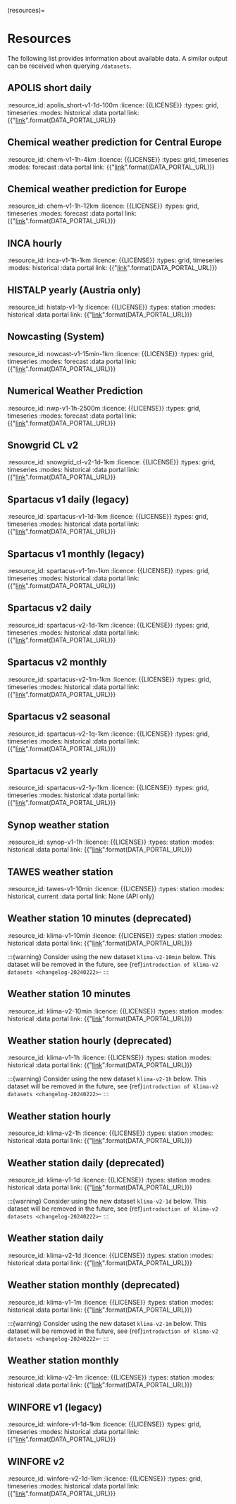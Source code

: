 (resources)=
# Resources

The following list provides information about available data. A similar output can be received when querying `/datasets`.

## APOLIS short daily
:resource_id:
    apolis_short-v1-1d-100m
:licence:
    {{LICENSE}}
:types:
    grid, timeseries
:modes:
    historical
:data portal link:
    {{"[link]({}/dataset/apolis_short-v1-1d-100m)".format(DATA_PORTAL_URL)}}

## Chemical weather prediction for Central Europe
:resource_id:
    chem-v1-1h-4km
:licence:
    {{LICENSE}}
:types:
    grid, timeseries
:modes:
    forecast
:data portal link:
    {{"[link]({}/dataset/chem-v1-1h-4km)".format(DATA_PORTAL_URL)}}

## Chemical weather prediction for Europe
:resource_id:
    chem-v1-1h-12km
:licence:
    {{LICENSE}}
:types:
    grid, timeseries
:modes:
    forecast
:data portal link:
    {{"[link]({}/dataset/chem-v1-1h-12km)".format(DATA_PORTAL_URL)}}

## INCA hourly
:resource_id:
    inca-v1-1h-1km
:licence:
    {{LICENSE}}
:types:
    grid, timeseries
:modes:
    historical
:data portal link:
    {{"[link]({}/dataset/inca-v1-1h-1km)".format(DATA_PORTAL_URL)}}

## HISTALP yearly (Austria only)
:resource_id:
    histalp-v1-1y
:licence:
    {{LICENSE}}
:types:
    station
:modes:
    historical
:data portal link:
    {{"[link]({}/dataset/histalp)".format(DATA_PORTAL_URL)}}

## Nowcasting (System)
:resource_id:
    nowcast-v1-15min-1km
:licence:
    {{LICENSE}}
:types:
    grid, timeseries
:modes:
    forecast
:data portal link:
    {{"[link]({}/dataset/nowcast-v1-15min-1km)".format(DATA_PORTAL_URL)}}

## Numerical Weather Prediction
:resource_id:
    nwp-v1-1h-2500m
:licence:
    {{LICENSE}}
:types:
    grid, timeseries
:modes:
    forecast
:data portal link:
    {{"[link]({}/dataset/nwp-v1-1h-2500m)".format(DATA_PORTAL_URL)}}

## Snowgrid CL v2
:resource_id:
    snowgrid_cl-v2-1d-1km
:licence:
    {{LICENSE}}
:types:
    grid, timeseries
:modes:
    historical
:data portal link:
    {{"[link]({}/dataset/snowgrid_cl-v2-1d-1km)".format(DATA_PORTAL_URL)}}

## Spartacus v1 daily (legacy) 
:resource_id:
    spartacus-v1-1d-1km
:licence:
    {{LICENSE}}
:types:
    grid, timeseries
:modes:
    historical
:data portal link:
    {{"[link]({}/dataset/spartacus-v1-1d-1km)".format(DATA_PORTAL_URL)}}

## Spartacus v1 monthly (legacy)
:resource_id:
    spartacus-v1-1m-1km
:licence:
    {{LICENSE}}
:types:
    grid, timeseries
:modes:
    historical
:data portal link:
    {{"[link]({}/dataset/spartacus-v1-1m-1km)".format(DATA_PORTAL_URL)}}

## Spartacus v2 daily
:resource_id:
    spartacus-v2-1d-1km
:licence:
    {{LICENSE}}
:types:
    grid, timeseries
:modes:
    historical
:data portal link:
    {{"[link]({}/dataset/spartacus-v2-1d-1km)".format(DATA_PORTAL_URL)}}

## Spartacus v2 monthly
:resource_id:
    spartacus-v2-1m-1km
:licence:
    {{LICENSE}}
:types:
    grid, timeseries
:modes:
    historical
:data portal link:
    {{"[link]({}/dataset/spartacus-v2-1m-1km)".format(DATA_PORTAL_URL)}}

## Spartacus v2 seasonal
:resource_id:
    spartacus-v2-1q-1km
:licence:
    {{LICENSE}}
:types:
    grid, timeseries
:modes:
    historical
:data portal link:
    {{"[link]({}/dataset/spartacus-v2-1q-1km)".format(DATA_PORTAL_URL)}}


## Spartacus v2 yearly
:resource_id:
    spartacus-v2-1y-1km
:licence:
    {{LICENSE}}
:types:
    grid, timeseries
:modes:
    historical
:data portal link:
    {{"[link]({}/dataset/spartacus-v2-1y-1km)".format(DATA_PORTAL_URL)}}

## Synop weather station
:resource_id:
    synop-v1-1h
:licence:
    {{LICENSE}}
:types:
    station
:modes:
    historical
:data portal link:
    {{"[link]({}/dataset/synop-v1-1h)".format(DATA_PORTAL_URL)}}

## TAWES weather station
:resource_id:
    tawes-v1-10min
:licence:
    {{LICENSE}}
:types:
    station
:modes:
    historical, current
:data portal link:
    None (API only)

## Weather station 10 minutes (deprecated)
:resource_id:
    klima-v1-10min
:licence:
    {{LICENSE}}
:types:
    station
:modes:
    historical
:data portal link:
    {{"[link]({}/dataset/klima-v1-10min)".format(DATA_PORTAL_URL)}}

:::{warning}
Consider using the new dataset `klima-v2-10min` below. This dataset will be removed in the future, see {ref}`introduction of klima-v2 datasets <changelog-20240222>`-
:::

## Weather station 10 minutes
:resource_id:
    klima-v2-10min
:licence:
    {{LICENSE}}
:types:
    station
:modes:
    historical
:data portal link:
    {{"[link]({}/dataset/klima-v2-10min)".format(DATA_PORTAL_URL)}}

## Weather station hourly (deprecated)
:resource_id:
    klima-v1-1h
:licence:
    {{LICENSE}}
:types:
    station
:modes:
    historical
:data portal link:
    {{"[link]({}/dataset/klima-v1-1h)".format(DATA_PORTAL_URL)}}

:::{warning}
Consider using the new dataset `klima-v2-1h` below. This dataset will be removed in the future, see {ref}`introduction of klima-v2 datasets <changelog-20240222>`-
:::

## Weather station hourly
:resource_id:
    klima-v2-1h
:licence:
    {{LICENSE}}
:types:
    station
:modes:
    historical
:data portal link:
    {{"[link]({}/dataset/klima-v2-1h)".format(DATA_PORTAL_URL)}}

## Weather station daily (deprecated)
:resource_id:
    klima-v1-1d
:licence:
    {{LICENSE}}
:types:
    station
:modes:
    historical
:data portal link:
    {{"[link]({}/dataset/klima-v1-1d)".format(DATA_PORTAL_URL)}}

:::{warning}
Consider using the new dataset `klima-v2-1d` below. This dataset will be removed in the future, see {ref}`introduction of klima-v2 datasets <changelog-20240222>`-
:::


## Weather station daily
:resource_id:
    klima-v2-1d
:licence:
    {{LICENSE}}
:types:
    station
:modes:
    historical
:data portal link:
    {{"[link]({}/dataset/klima-v2-1d)".format(DATA_PORTAL_URL)}}

## Weather station monthly (deprecated)
:resource_id:
    klima-v1-1m
:licence:
    {{LICENSE}}
:types:
    station
:modes:
    historical
:data portal link:
    {{"[link]({}/dataset/klima-v1-1m)".format(DATA_PORTAL_URL)}}

:::{warning}
Consider using the new dataset `klima-v2-1m` below. This dataset will be removed in the future, see {ref}`introduction of klima-v2 datasets <changelog-20240222>`-
:::


## Weather station monthly
:resource_id:
    klima-v2-1m
:licence:
    {{LICENSE}}
:types:
    station
:modes:
    historical
:data portal link:
    {{"[link]({}/dataset/klima-v2-1m)".format(DATA_PORTAL_URL)}}

## WINFORE v1 (legacy)

:resource_id:
    winfore-v1-1d-1km
:licence:
    {{LICENSE}}
:types:
    grid, timeseries
:modes:
    historical
:data portal link:
    {{"[link]({}/dataset/winfore-v1-1d-1km)".format(DATA_PORTAL_URL)}}

## WINFORE v2

:resource_id:
    winfore-v2-1d-1km
:licence:
    {{LICENSE}}
:types:
    grid, timeseries
:modes:
    historical
:data portal link:
    {{"[link]({}/dataset/winfore-v2-1d-1km)".format(DATA_PORTAL_URL)}}
